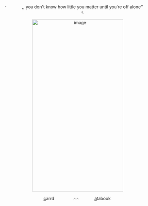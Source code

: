 
‎ ‎ ‎ <p align="center">
‎ ‎ ‎ ˒ ‎‎ ㅤㅤ ㅤ‎ ,, you don't know how little you matter until you're off alone'' ‎ ‎ ‎ ‎ ‎‎ ‎ ‎ ‎  ‎ ‎ ‎ ‎   ‎ ‎ ‎ ‎ ‎ ‎ ৎ ‎ 
  <p align="center">
<img width="300" height="567" alt="image" src="https://media.discordapp.net/attachments/1406201432738365532/1434224421001887949/Untitled90_20251101185541.png?ex=69078d14&is=69063b94&hm=bf29b560517edc7bf82013febdb33cb154325c237feb1556cc2f99cb2fed1b6b&=&format=webp&quality=lossless&width=735&height=684" />

<p align="center">
<a href="https://thisfeelsthisfeelsthisfeels.carrd.co/" target="_blank">c</a>arrd‎ ‎ ‎ ‎ ‎ ‎ ‎   ‎ ‎ ‎  ‎ ‎ ‎ ‎ ‎ ‎  ‎⌢⌢ ‎‎ ‎ ‎ ‎‎ ‎ ‎
  ‎ ‎ ‎ ‎ ‎ ‎  <a href="https://whatsurnamegirlfriend.atabook.org/" target="_blank">a</a>tabook ‎ 
 

  ‎ ‎ ‎ ‎ ‎ 
 ‎ 



































